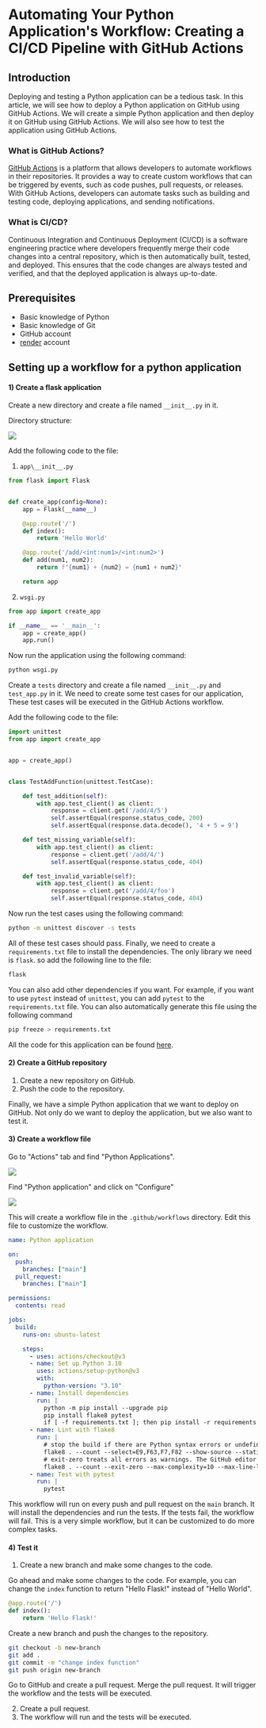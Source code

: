 # Automating Your Python Application's Workflow: Creating a CI/CD Pipeline with GitHub Actions

## Introduction

Deploying and testing a Python application can be a tedious task. In this article, we will see how to deploy a Python application on GitHub using GitHub Actions.
We will create a simple Python application and then deploy it on GitHub using GitHub Actions. We will also see how to test the application using GitHub Actions.

### What is GitHub Actions?

[GitHub Actions](https://github.com/features/actions) is a platform that allows developers to automate workflows in their repositories. It provides a way to create custom workflows that can be triggered by events, such as code pushes, pull requests, or releases. With GitHub Actions, developers can automate tasks such as building and testing code, deploying applications, and sending notifications.

### What is CI/CD?

Continuous Integration and Continuous Deployment (CI/CD) is a software engineering practice where developers frequently merge their code changes into a central repository, which is then automatically built, tested, and deployed. This ensures that the code changes are always tested and verified, and that the deployed application is always up-to-date.

## Prerequisites

- Basic knowledge of Python
- Basic knowledge of Git
- GitHub account
- [render](https://render.com/) account

## Setting up a workflow for a python application

#### 1) Create a flask application

Create a new directory and create a file named `__init__.py` in it.

Directory structure:

![](/images/filestructure.png)

Add the following code to the file:

1. `app\__init__.py`

```python
from flask import Flask


def create_app(config=None):
    app = Flask(__name__)

    @app.route('/')
    def index():
        return 'Hello World'

    @app.route('/add/<int:num1>/<int:num2>')
    def add(num1, num2):
        return f"{num1} + {num2} = {num1 + num2}"

    return app
```

2. `wsgi.py`

```python
from app import create_app

if __name__ == '__main__':
    app = create_app()
    app.run()
```

Now run the application using the following command:

```bash
python wsgi.py
```

Create a `tests` directory and create a file named `__init__.py` and `test_app.py` in it.
We need to create some test cases for our application, These test cases will be executed in the GitHub Actions workflow.

Add the following code to the file:

```python
import unittest
from app import create_app


app = create_app()


class TestAddFunction(unittest.TestCase):

    def test_addition(self):
        with app.test_client() as client:
            response = client.get('/add/4/5')
            self.assertEqual(response.status_code, 200)
            self.assertEqual(response.data.decode(), '4 + 5 = 9')

    def test_missing_variable(self):
        with app.test_client() as client:
            response = client.get('/add/4/')
            self.assertEqual(response.status_code, 404)

    def test_invalid_variable(self):
        with app.test_client() as client:
            response = client.get('/add/4/foo')
            self.assertEqual(response.status_code, 404)

```

Now run the test cases using the following command:

```bash
python -m unittest discover -s tests
```

All of these test cases should pass.
Finally, we need to create a `requirements.txt` file to install the dependencies.
The only library we need is `flask`. so add the following line to the file:

```txt
flask
```

You can also add other dependencies if you want. For example, if you want to use `pytest` instead of `unittest`, you can add `pytest` to the `requirements.txt` file.
You can also automatically generate this file using the following command

```bash
pip freeze > requirements.txt
```

All the code for this application can be found [here](https://github.com/Sayyed-Salman/GitPyFlow).

#### 2) Create a GitHub repository

1. Create a new repository on GitHub.
2. Push the code to the repository.

Finally, we have a simple Python application that we want to deploy on GitHub.
Not only do we want to deploy the application, but we also want to test it.

#### 3) Create a workflow file

Go to "Actions" tab and find "Python Applications".

![](./images/actionsTab.png)

Find "Python application" and click on "Configure"

![](./images/configureActions.png)

This will create a workflow file in the `.github/workflows` directory.
Edit this file to customize the workflow.

```yaml
name: Python application

on:
  push:
    branches: ["main"]
  pull_request:
    branches: ["main"]

permissions:
  contents: read

jobs:
  build:
    runs-on: ubuntu-latest

    steps:
      - uses: actions/checkout@v3
      - name: Set up Python 3.10
        uses: actions/setup-python@v3
        with:
          python-version: "3.10"
      - name: Install dependencies
        run: |
          python -m pip install --upgrade pip
          pip install flake8 pytest
          if [ -f requirements.txt ]; then pip install -r requirements.txt; fi
      - name: Lint with flake8
        run: |
          # stop the build if there are Python syntax errors or undefined names
          flake8 . --count --select=E9,F63,F7,F82 --show-source --statistics
          # exit-zero treats all errors as warnings. The GitHub editor is 127 chars wide
          flake8 . --count --exit-zero --max-complexity=10 --max-line-length=127 --statistics
      - name: Test with pytest
        run: |
          pytest
```

This workflow will run on every push and pull request on the `main` branch.
It will install the dependencies and run the tests.
If the tests fail, the workflow will fail.
This is a very simple workflow, but it can be customized to do more complex tasks.

#### 4) Test it

1. Create a new branch and make some changes to the code.

Go ahead and make some changes to the code. For example, you can change the `index` function to return "Hello Flask!" instead of "Hello World".

```python
@app.route('/')
def index():
    return 'Hello Flask!'
```

Create a new branch and push the changes to the repository.

```bash
git checkout -b new-branch
git add .
git commit -m "change index function"
git push origin new-branch
```

Go to GitHub and create a pull request.
Merge the pull request.
It will trigger the workflow and the tests will be executed.

2. Create a pull request.
3. The workflow will run and the tests will be executed.
